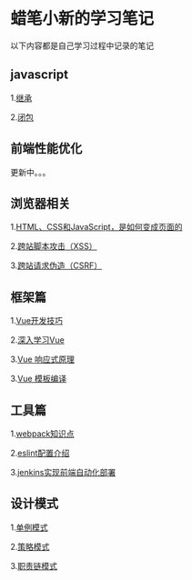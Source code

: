 # 蜡笔小新的学习笔记

以下内容都是自己学习过程中记录的笔记


## javascript

1.[继承](https://github.com/fellowT/note/issues/9)

2.[闭包](https://github.com/fellowT/note/issues/12)

## 前端性能优化

更新中。。。

## 浏览器相关

1.[HTML、CSS和JavaScript，是如何变成页面的](https://github.com/fellowT/note/issues/1)

2.[跨站脚本攻击（XSS）](https://github.com/fellowT/note/issues/2)

3.[跨站请求伪造（CSRF）](https://github.com/fellowT/note/issues/8)

## 框架篇

1.[Vue开发技巧](https://github.com/fellowT/note/issues/3)

2.[深入学习Vue](https://github.com/fellowT/note/issues/4)

3.[Vue 响应式原理](https://github.com/fellowT/note/issues/14)

3.[Vue 模板编译](https://github.com/fellowT/note/issues/15)

## 工具篇

1.[webpack知识点](https://github.com/fellowT/note/issues/5)

2.[eslint配置介绍](https://github.com/fellowT/note/issues/6)

3.[jenkins实现前端自动化部署](https://github.com/fellowT/note/issues/7)
## 设计模式

1.[单例模式](https://github.com/fellowT/note/issues/10)

2.[策略模式](https://github.com/fellowT/note/issues/11)

3.[职责链模式](https://github.com/fellowT/note/issues/13)
